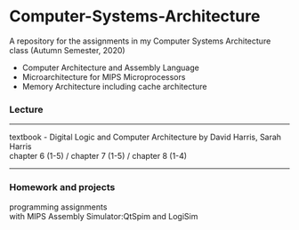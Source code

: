 # Computer-Systems-Architecture
A repository for the assignments in my Computer Systems Architecture class (Autumn Semester, 2020)

- Computer Architecture and Assembly Language
- Microarchitecture for MIPS Microprocessors
- Memory Architecture including cache architecture

### Lecture

*  *  *
textbook - Digital Logic and Computer Architecture by David Harris, Sarah Harris\
chapter 6 (1-5) / chapter 7 (1-5) / chapter 8 (1-4)
*  *  *
### Homework and projects
programming assignments\
with MIPS Assembly Simulator:QtSpim and LogiSim


